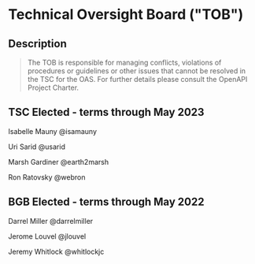 # Technical Oversight Board ("TOB")

## Description

> The TOB is responsible for managing conflicts, violations of procedures or guidelines or other issues that cannot be resolved in the TSC for the OAS. For further details please consult the OpenAPI Project Charter.

## TSC Elected - terms through May 2023

Isabelle Mauny @isamauny

Uri Sarid @usarid

Marsh Gardiner @earth2marsh

Ron Ratovsky @webron

## BGB Elected - terms through May 2022

Darrel Miller @darrelmiller

Jerome Louvel @jlouvel

Jeremy Whitlock @whitlockjc
